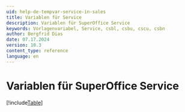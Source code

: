 ```yaml
---
uid: help-de-tempvar-service-in-sales
title: Variablen für Service
description: Variablen für SuperOffice Service
keywords: Vorlagenvariabel, Service, csbl, csbu, cscu, csbn
author: Bergfrid Dias
date: 07.17.2024
version: 10.3
content_type: reference
language: en
---
```


# Variablen für SuperOffice Service

[!include[Table](../../../../../common/includes/variable/table-service-in-sales.md)]
